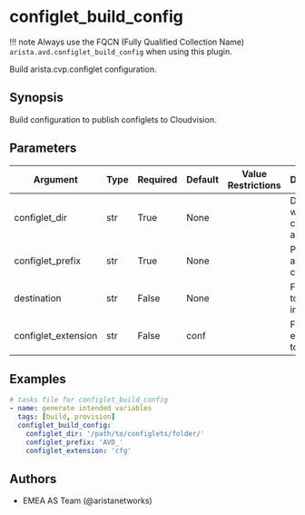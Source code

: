 <!--
  ~ Copyright (c) 2023 Arista Networks, Inc.
  ~ Use of this source code is governed by the Apache License 2.0
  ~ that can be found in the LICENSE file.
  -->

# configlet_build_config

!!! note
    Always use the FQCN (Fully Qualified Collection Name) `arista.avd.configlet_build_config` when using this plugin.

Build arista.cvp.configlet configuration.

## Synopsis

Build configuration to publish configlets to Cloudvision.

## Parameters

| Argument | Type | Required | Default | Value Restrictions | Description |
| -------- | ---- | -------- | ------- | ------------------ | ----------- |
| configlet_dir | str | True | None |  | Directory where configlets are located. |
| configlet_prefix | str | True | None |  | Prefix to append on configlet. |
| destination | str | False | None |  | File where to save information. |
| configlet_extension | str | False | conf |  | File extension to look for. |

## Examples

```yaml
# tasks file for configlet_build_config
- name: generate intended variables
  tags: [build, provision]
  configlet_build_config:
    configlet_dir: '/path/to/configlets/folder/'
    configlet_prefix: 'AVD_'
    configlet_extension: 'cfg'
```

## Authors

- EMEA AS Team (@aristanetworks)

